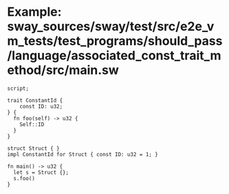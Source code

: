 # Example: sway_sources/sway/test/src/e2e_vm_tests/test_programs/should_pass/language/associated_const_trait_method/src/main.sw

```sway
script;

trait ConstantId {
    const ID: u32;
} {
  fn foo(self) -> u32 {
    Self::ID
  }
}

struct Struct { }
impl ConstantId for Struct { const ID: u32 = 1; }

fn main() -> u32 {
  let s = Struct {};
  s.foo()
}

```
